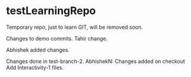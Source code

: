 testLearningRepo
================

Temporary repo, just to learn GIT, will be removed soon.

Changes to demo commits.
Tahir change.

Abhishek added changes.

Changes done in test-branch-2.
AbhishekN: Changes added on checkout
Add Interactivity-1 files.